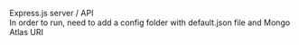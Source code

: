 Express.js server / API  
In order to run, need to add a config folder with default.json file and Mongo Atlas URI
